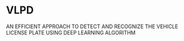 # VLPD
AN EFFICIENT APPROACH TO DETECT AND RECOGNIZE THE VEHICLE LICENSE PLATE USING DEEP LEARNING ALGORITHM
